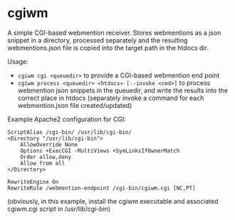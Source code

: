# cgiwm

A simple CGI-based webmention receiver. Stores webmentions as a json snippet in a directory, processed separately and the resulting webmentions.json
file is copied into the target path in the htdocs dir.

Usage:

* `cgiwm cgi <queuedir>` to provide a CGI-based webmention end point
* `cgiwm process <queuedir> <htdocs> [--invoke <cmd>]` to process webmention json snippets in the queuedir, and write the results into the correct place in htdocs (separately invoke a command for each webmention.json file created/updated)


Example Apache2 configuration for CGI:

```
ScriptAlias /cgi-bin/ /usr/lib/cgi-bin/
<Directory "/usr/lib/cgi-bin">
    AllowOverride None
    Options +ExecCGI -MultiViews +SymLinksIfOwnerMatch
    Order allow,deny
    Allow from all
</Directory>

RewriteEngine On
RewriteRule /webmention-endpoint /cgi-bin/cgiwm.cgi [NC,PT]
```

(obviously, in this example, install the cgiwm executable and associated cgiwm.cgi script in /usr/lib/cgi-bin)
